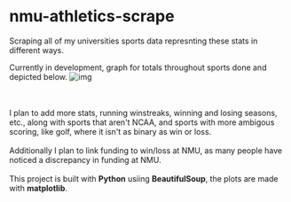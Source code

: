 # nmu-athletics-scrape
Scraping all of my universities sports data represnting these stats in different ways.

Currently in development, graph for totals throughout sports done and depicted below.
![img](./blob/main/totals-graph.png)

<br><br>
I plan to add more stats, running winstreaks, winning and losing seasons, etc., along with sports that aren't NCAA, and sports with more ambigous scoring, like golf, where it isn't as binary as win or loss.
<br><br>
Additionally I plan to link funding to win/loss at NMU, as many people have noticed a discrepancy in funding at NMU.
<br><br>
This project is built with **Python** usiing **BeautifulSoup**, the plots are made with **matplotlib**.
